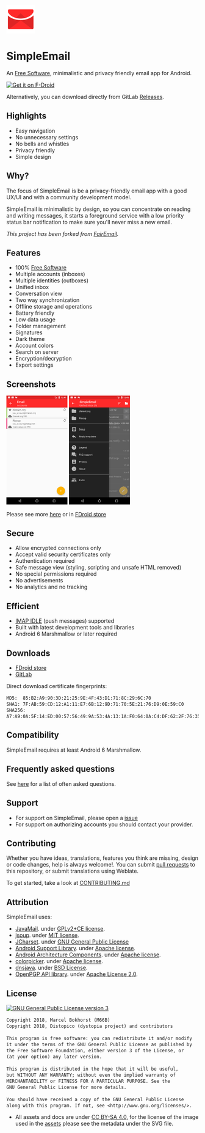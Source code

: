 ![logo](/assets/icon_small.png)
# SimpleEmail

An [Free Software][free-software], minimalistic and privacy friendly email app for Android.

<a href="https://f-droid.org/packages/org.dystopia.email"><img src="https://f-droid.org/badge/get-it-on.png" alt="Get it on F-Droid" height="75"></a>

Alternatively, you can download directly from GitLab [Releases][gitlab-releases].

## Highlights

* Easy navigation
* No unnecessary settings
* No bells and whistles
* Privacy friendly
* Simple design

## Why?

The focus of SimpleEmail is be a privacy-friendly email app with a good UX/UI and with a community development model.

SimpleEmail is minimalistic by design, so you can concentrate on reading and writing messages, it starts a foreground 
service with a low priority status bar notification to make sure you'll never miss a new email.

*This project has been forked from [FairEmail](https://framagit.org/dystopia-project/simple-email/blob/master/docs/FAQ.md#what-is-the-difference-between-simpleemail-and-fairemail).*

## Features

* 100% [Free Software][free-software]
* Multiple accounts (inboxes)
* Multiple identities (outboxes)
* Unified inbox
* Conversation view
* Two way synchronization
* Offline storage and operations
* Battery friendly
* Low data usage
* Folder management
* Signatures
* Dark theme
* Account colors
* Search on server
* Encryption/decryption
* Export settings

## Screenshots

[<img src="metadata/en-US/images/phoneScreenshots/05_screenshot.png" width=160>](metadata/en-US/images/phoneScreenshots/05_screenshot.png)
[<img src="metadata/en-US/images/phoneScreenshots/08_screenshot.png" width=160>](metadata/en-US/images/phoneScreenshots/08_screenshot.png)

Please see more [here](/metadata/en-US/images/phoneScreenshots/) or in [FDroid store][fdroid]

## Secure

* Allow encrypted connections only
* Accept valid security certificates only
* Authentication required
* Safe message view (styling, scripting and unsafe HTML removed)
* No special permissions required
* No advertisements
* No analytics and no tracking

## Efficient

* [IMAP IDLE](https://en.wikipedia.org/wiki/IMAP_IDLE) (push messages) supported
* Built with latest development tools and libraries
* Android 6 Marshmallow or later required

## Downloads

* [FDroid store][fdroid]
* [GitLab][gitlab-releases]

Direct download certificate fingerprints:
```
MD5:  85:B2:A9:90:3D:21:25:9E:4F:43:D1:71:8C:29:6C:70
SHA1: 7F:AB:59:CD:12:A1:11:E7:6B:12:9D:71:70:5E:21:76:D9:0E:59:C0
SHA256: A7:A9:0A:5F:14:ED:00:57:56:49:9A:53:4A:13:1A:F0:64:0A:C4:DF:62:2F:76:35:F6:51:69:D8:C9:E9:19:F2
```

## Compatibility

SimpleEmail requires at least Android 6 Marshmallow.

## Frequently asked questions

See [here][faqs] for a list of often asked questions.

## Support

* For support on SimpleEmail, please open a [issue][]
* For support on authorizing accounts you should contact your provider.

## Contributing

Whether you have ideas, translations, features you think are missing, design or code changes, help is always welcome!.
You can submit [pull requests][pull-requests] to this repository, or submit translations using Weblate. 

To get started, take a look at [CONTRIBUTING.md](https://framagit.org/dystopia-project/simple-email/blob/develop/CONTRIBUTING.md)

## Attribution

SimpleEmail uses:

* [JavaMail](https://javaee.github.io/javamail/). under [GPLv2+CE license](https://javaee.github.io/javamail/JavaMail-License).
* [jsoup](https://jsoup.org/). under [MIT license](https://jsoup.org/license).
* [JCharset](http://www.freeutils.net/source/jcharset/). under [GNU General Public License](http://www.freeutils.net/source/jcharset/#license)
* [Android Support Library](https://developer.android.com/tools/support-library/). under [Apache license](https://android.googlesource.com/platform/frameworks/support/+/master/LICENSE.txt).
* [Android Architecture Components](https://developer.android.com/topic/libraries/architecture/). under [Apache license](https://github.com/googlesamples/android-architecture-components/blob/master/LICENSE).
* [colorpicker](https://android.googlesource.com/platform/frameworks/opt/colorpicker). under [Apache license](https://android.googlesource.com/platform/frameworks/opt/colorpicker/+/master/src/com/android/colorpicker/ColorPickerDialog.java).
* [dnsjava](http://www.xbill.org/dnsjava/). under [BSD License](https://sourceforge.net/p/dnsjava/code/HEAD/tree/trunk/LICENSE).
* [OpenPGP API library](https://github.com/open-keychain/openpgp-api). under [Apache License 2.0](https://github.com/open-keychain/openpgp-api/blob/master/LICENSE).

## License

[![GNU General Public License version 3](https://www.gnu.org/graphics/gplv3-127x51.png)](https://framagit.org/dystopia-project/simple-email/blob/master/LICENSE)

    Copyright 2018, Marcel Bokhorst (M66B)
    Copyright 2018, Distopico (dystopia project) and contributors
    
    This program is free software: you can redistribute it and/or modify
    it under the terms of the GNU General Public License as published by
    the Free Software Foundation, either version 3 of the License, or
    (at your option) any later version.
    
    This program is distributed in the hope that it will be useful,
    but WITHOUT ANY WARRANTY; without even the implied warranty of
    MERCHANTABILITY or FITNESS FOR A PARTICULAR PURPOSE. See the
    GNU General Public License for more details.
    
    You should have received a copy of the GNU General Public License
    along with this program. If not, see <http://www.gnu.org/licenses/>.

* All assets and docs are under [CC BY-SA 4.0](http://creativecommons.org/licenses/by-sa/4.0/), 
for the license of the image used in the [assets](/assets) please see the metadata under the SVG file.

 [free-software]: https://www.gnu.org/philosophy/free-sw.html
 [issue]: https://framagit.org/dystopia-project/simple-email/issues
 [pull-requests]: https://framagit.org/dystopia-project/simple-email/merge_requests
 [faqs]: https://framagit.org/dystopia-project/simple-email/blob/master/docs/FAQ.md
 [gitlab-releases]: https://framagit.org/dystopia-project/simple-email/tags
 [fdroid]: https://f-droid.org/packages/org.dystopia.email
